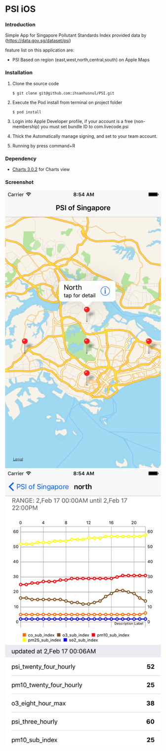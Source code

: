 # PSI iOS

### Introduction
Simple App for Singapore Pollutant Standards Index provided data by 
(https://data.gov.sg/dataset/psi)

feature list on this application are:

 * PSI Based on region (east,west,north,central,south) on Apple Maps
 
### Installation

1. Clone the source code

    ```
    $ git clone git@github.com:ihsanhusnul/PSI.git
    ```
2. Execute the Pod install from terminal on project folder

    ```
    $ pod install
    ```
3. Login into Apple Developer profile, if your account is a free (non-membership) you must set bundle ID to com.livecode.psi
4. Thick the Automatically manage signing, and set to your team account.
5. Running by press command+R


### Dependency

 * [Charts 3.0.2](https://github.com/danielgindi/Charts) for Charts view


### Screenshot
![PSI on Maps](https://github.com/ihsanhusnul/PSI/blob/master/ScreenShot1.png)
![PSI Information On Table and Chart view](https://github.com/ihsanhusnul/PSI/blob/master/ScreenShot2.png)
